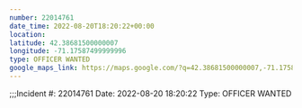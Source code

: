 ```yaml
---
number: 22014761
date_time: 2022-08-20T18:20:22+00:00
location: 
latitude: 42.38681500000007
longitude: -71.17587499999996
type: OFFICER WANTED
google_maps_link: https://maps.google.com/?q=42.38681500000007,-71.17587499999996
---
```


;;;Incident #: 22014761   Date: 2022-08-20 18:20:22   Type: OFFICER WANTED
